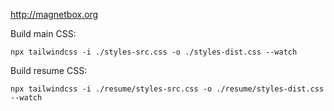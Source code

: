 http://magnetbox.org

Build main CSS:
```
npx tailwindcss -i ./styles-src.css -o ./styles-dist.css --watch
```

Build resume CSS:
```
npx tailwindcss -i ./resume/styles-src.css -o ./resume/styles-dist.css --watch
```